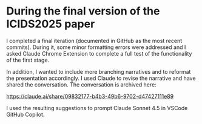 # During the final version of the ICIDS2025 paper
I completed a final iteration (documented in GitHub as the most recent commits). During it, some minor formatting errors were addressed and I asked Claude Chrome Extension to complete a full test of the functionality of the first stage.

In addition, I wanted to include more branching narratives and to reformat the presentation accordingly. I used Claude to revise the narrative and have shared the conversation. The conversation is archived here:

https://claude.ai/share/09832177-b4b3-49b6-9702-d47427111e89

I used the resulting suggestions to prompt Claude Sonnet 4.5 in VSCode GitHub Copilot. 